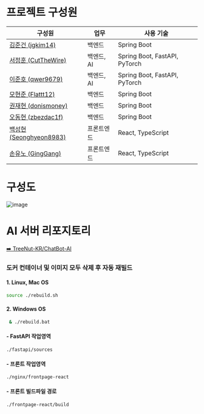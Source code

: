 # 프로젝트 구성원

| 구성원 | 업무 | 사용 기술 |  
|--------|--------|------------|  
| [김준건 (jgkim14)](https://github.com/jgkim14) | 백엔드 | Spring Boot |  
| [서정훈 (CutTheWire)](https://github.com/CutTheWire) | 백엔드, AI | Spring Boot, FastAPI, PyTorch |  
| [이준호 (qwer9679)](https://github.com/qwer9679) | 백엔드, AI | Spring Boot, FastAPI, PyTorch |  
| [모현준 (Flattt12)](https://github.com/Flattt12) | 백엔드 | Spring Boot |  
| [권재현 (donismoney)](https://github.com/donismoney) | 백엔드 | Spring Boot |  
| [오동현 (zbezdac1f)](https://github.com/zbezdac1f) | 백엔드 | Spring Boot |  
| [백성현 (Seonghyeon8983)](https://github.com/Seonghyeon8983) | 프론트엔드 | React, TypeScript |  
| [손유노 (GingGang)](https://github.com/GingGang) | 프론트엔드 | React, TypeScript |  

# 구성도
![image](https://lh3.googleusercontent.com/d/1GOF-kI3FJTzV-aAYUfA2wkPPljodhquU)

# AI 서버 리포지토리
[➡️ TreeNut-KR/ChatBot-AI](https://github.com/TreeNut-KR/ChatBot-AI)


### 도커 컨테이너 및 이미지 모두 삭제 후 자동 재빌드

#### 1. Linux, Mac OS
```bash
source ./rebuild.sh
```

#### 2. Windows OS
```bash
 & ./rebuild.bat
```

#### - FastAPI 작업영역
`./fastapi/sources`
#### - 프론트 작업영역
`./nginx/frontpage-react`
#### - 프론트 빌드파일 경로
`./frontpage-react/build`
